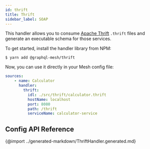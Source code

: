 ```yaml
---
id: thrift
title: Thrift
sidebar_label: SOAP
---
```


This handler allows you to consume [Apache Thrift](https://thrift.apache.org/) `.thrift` files and generate an executable schema for those services.

To get started, install the handler library from NPM:

```
$ yarn add @graphql-mesh/thrift
```

Now, you can use it directly in your Mesh config file:

```yml
sources:
    - name: Calculator
      handler:
        thrift:
          idl: ./src/thrift/calculator.thrift
          hostName: localhost
          port: 8080
          path: /thrift
          serviceName: calculator-service
```

## Config API Reference

{@import ../generated-markdown/ThriftHandler.generated.md}
